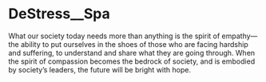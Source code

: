 # DeStress__Spa
What our society today needs more than anything is the spirit of empathy—the ability to put ourselves in the shoes of those who are facing hardship and suffering, to understand and share what they are going through. When the spirit of compassion becomes the bedrock of society, and is embodied by society’s leaders, the future will be bright with hope.

